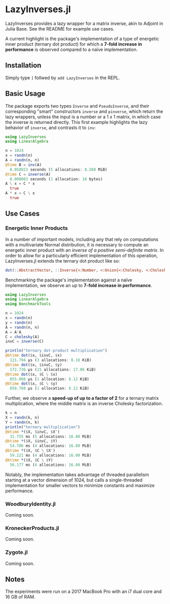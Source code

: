 # LazyInverses.jl
LazyInverses provides a lazy wrapper for a matrix inverse, akin to Adjoint in Julia Base. 
See the README for example use cases.

A current highlight is 
the package's implementation of a type of energetic inner product (ternary dot product)
for which a **7-fold increase in performance** is observed compared to a naïve implementation.

## Installation

Simply type `]` follwed by `add LazyInverses` in the REPL.

## Basic Usage 

The package exports two types `Inverse` and `PseudoInverse`,
and their corresponding "smart" constructors `inverse` and `pinverse`, which 
return the lazy wrappers, unless the input is a number or a 1 x 1 matrix, in which case the inverse is returned directly.
This first example highlights the lazy behavior of `inverse`, and contrasts it to `inv`:
```julia
using LazyInverses
using LinearAlgebra

n = 1024
x = randn(n)
A = randn(n, n)
@time B = inv(A)
  0.058023 seconds (5 allocations: 8.508 MiB)
@time C = inverse(A)
  0.000003 seconds (1 allocation: 16 bytes)
A \ x ≈ C * x
  true
A * x ≈ C \ x
  true
```

## Use Cases

### Energetic Inner Products
In a number of important models, including any that rely on computations with a multivariate Normal distribution,
it is necessary to compute an energetic inner product with an *inverse of a positive semi-definite matrix*.
In order to allow for a particularly efficient implementation of this operation,
LazyInverses.jl extends the ternary dot product like so:
```julia
dot(::AbstractVector, ::Inverse{<:Number, <:Union{<:Cholesky, <:CholeskyPivoted}}, ::AbstractVector)
```
Benchmarking the package's implementation against a naïve implementation,
we observe an up to **7-fold increase in performance**.
```julia
using LazyInverses
using LinearAlgebra
using BenchmarkTools

n = 1024
x = randn(n)
y = randn(n)
A = randn(n, n)
A = A'A
C = cholesky(A)
invC = inverse(C)

println("ternary dot-product multiplication")
@btime dot($x, $invC, $x)
  121.794 μs (3 allocations: 8.16 KiB)
@btime dot($x, $invC, $y)
  172.736 μs (15 allocations: 17.06 KiB)
@btime dot($x, $C \ $x)
  855.008 μs (1 allocation: 8.12 KiB)
@btime dot($x, $C \ $y)
  850.760 μs (1 allocation: 8.12 KiB)
```

Further, we observe a **speed-up of up to a factor of 2** for a ternary matrix multiplication, 
where the middle matrix is an inverse Cholesky factorization.
```julia
k = n
X = randn(k, n)
Y = randn(n, k)
println("ternary multiplication")
@btime *($X, $invC, $X')
  32.755 ms (5 allocations: 16.00 MiB)
@btime *($X, $invC, $Y)
  54.706 ms (4 allocations: 16.00 MiB)
@btime *($X, $C \ $X')
  59.221 ms (4 allocations: 16.00 MiB)
@btime *($X, $C \ $Y)
  56.177 ms (4 allocations: 16.00 MiB)
```
Notably, the implementation takes advantage of threaded parallelism starting at a vector dimension of 1024,
but calls a single-threaded implementation for smaller vectors to minimize constants and maximize performance.

### WoodburyIdentity.jl
Coming soon.

### KroneckerProducts.jl
Coming soon.

### Zygote.jl
Coming soon.

## Notes
The experiments were run on a 2017 MacBook Pro with an i7 dual core and 16 GB of RAM.
